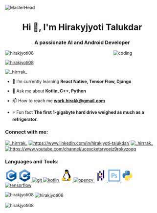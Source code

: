 ![MasterHead](https://user-images.githubusercontent.com/74038190/212284100-561aa473-3905-4a80-b561-0d28506553ee.gif)
<h1 align="center">Hi 👋, I'm Hirakyjyoti Talukdar</h1>
<h3 align="center">A passionate AI and Android Developer</h3>
<img align="right" alt="coding" width="150" src="https://user-images.githubusercontent.com/74038190/216644497-1951db19-8f3d-4e44-ac08-8e9d7e0d94a7.gif">

<p align="left"> <img src="https://komarev.com/ghpvc/?username=hirakjyoti08&label=Profile%20views&color=0e75b6&style=flat" alt="hirakjyoti08" /> </p>

<p align="left"> <a href="https://github.com/ryo-ma/github-profile-trophy"><img src="https://github-profile-trophy.vercel.app/?username=hirakjyoti08" alt="hirakjyoti08" /></a> </p>

<p align="left"> <a href="https://twitter.com/_hirrrak_" target="blank"><img src="https://img.shields.io/twitter/follow/_hirrrak_?logo=twitter&style=for-the-badge" alt="_hirrrak_" /></a> </p>

- 🌱 I’m currently learning **React Native, Tensor Flow, Django**

- 💬 Ask me about **Kotlin, C++, Python**

- 📫 How to reach me **work.hirakk@gmail.com**

- ⚡ Fun fact **The first 1-gigabyte hard drive weighed as much as a refrigerator.**

<h3 align="left">Connect with me:</h3>
<p align="left">
<a href="https://twitter.com/_hirrrak_" target="blank"><img align="center" src="https://raw.githubusercontent.com/rahuldkjain/github-profile-readme-generator/master/src/images/icons/Social/twitter.svg" alt="_hirrrak_" height="30" width="40" /></a>
<a href="https://linkedin.com/in/https://www.linkedin.com/in/hirakjyoti-talukdar/" target="blank"><img align="center" src="https://raw.githubusercontent.com/rahuldkjain/github-profile-readme-generator/master/src/images/icons/Social/linked-in-alt.svg" alt="https://www.linkedin.com/in/hirakjyoti-talukdar/" height="30" width="40" /></a>
<a href="https://instagram.com/_hirrrak_" target="blank"><img align="center" src="https://raw.githubusercontent.com/rahuldkjain/github-profile-readme-generator/master/src/images/icons/Social/instagram.svg" alt="_hirrrak_" height="30" width="40" /></a>
<a href="https://www.youtube.com/c/https://www.youtube.com/channel/ucexcketsryoejz9rokvzoqq" target="blank"><img align="center" src="https://raw.githubusercontent.com/rahuldkjain/github-profile-readme-generator/master/src/images/icons/Social/youtube.svg" alt="https://www.youtube.com/channel/ucexcketsryoejz9rokvzoqq" height="30" width="40" /></a>
</p>

<h3 align="left">Languages and Tools:</h3>
<p align="left"> <a href="https://www.cprogramming.com/" target="_blank" rel="noreferrer"> <img src="https://raw.githubusercontent.com/devicons/devicon/master/icons/c/c-original.svg" alt="c" width="40" height="40"/> </a> <a href="https://www.w3schools.com/cpp/" target="_blank" rel="noreferrer"> <img src="https://raw.githubusercontent.com/devicons/devicon/master/icons/cplusplus/cplusplus-original.svg" alt="cplusplus" width="40" height="40"/> </a> <a href="https://git-scm.com/" target="_blank" rel="noreferrer"> <img src="https://www.vectorlogo.zone/logos/git-scm/git-scm-icon.svg" alt="git" width="40" height="40"/> </a> <a href="https://kotlinlang.org" target="_blank" rel="noreferrer"> <img src="https://www.vectorlogo.zone/logos/kotlinlang/kotlinlang-icon.svg" alt="kotlin" width="40" height="40"/> </a> <a href="https://www.linux.org/" target="_blank" rel="noreferrer"> <img src="https://raw.githubusercontent.com/devicons/devicon/master/icons/linux/linux-original.svg" alt="linux" width="40" height="40"/> </a> <a href="https://opencv.org/" target="_blank" rel="noreferrer"> <img src="https://www.vectorlogo.zone/logos/opencv/opencv-icon.svg" alt="opencv" width="40" height="40"/> </a> <a href="https://pandas.pydata.org/" target="_blank" rel="noreferrer"> <img src="https://raw.githubusercontent.com/devicons/devicon/2ae2a900d2f041da66e950e4d48052658d850630/icons/pandas/pandas-original.svg" alt="pandas" width="40" height="40"/> </a> <a href="https://www.photoshop.com/en" target="_blank" rel="noreferrer"> <img src="https://raw.githubusercontent.com/devicons/devicon/master/icons/photoshop/photoshop-line.svg" alt="photoshop" width="40" height="40"/> </a> <a href="https://www.python.org" target="_blank" rel="noreferrer"> <img src="https://raw.githubusercontent.com/devicons/devicon/master/icons/python/python-original.svg" alt="python" width="40" height="40"/> </a> <a href="https://www.tensorflow.org" target="_blank" rel="noreferrer"> <img src="https://www.vectorlogo.zone/logos/tensorflow/tensorflow-icon.svg" alt="tensorflow" width="40" height="40"/> </a> </p>

<p><img align="left" src="https://github-readme-stats.vercel.app/api/top-langs?username=hirakjyoti08&show_icons=true&locale=en&layout=compact" alt="hirakjyoti08" /></p>

<p>&nbsp;<img align="center" src="https://github-readme-stats.vercel.app/api?username=hirakjyoti08&show_icons=true&locale=en" alt="hirakjyoti08" /></p>

<p><img align="center" src="https://github-readme-streak-stats.herokuapp.com/?user=hirakjyoti08&" alt="hirakjyoti08" /></p>

